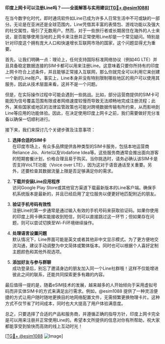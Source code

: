 **印度上网卡可以注册Line吗？——全面解答与实用建议[[TG💪+ @esim1088](https://t.me/s/esim1088)]**

在当今数字化时代，即时通讯软件如Line已成为许多人日常生活中不可或缺的一部分。无论是在亚洲还是全球范围内，Line凭借其丰富的表情包、游戏功能以及强大的社交属性，吸引了无数用户。然而，对于一些旅行者或长期居住在海外的人士来说，是否能够使用当地的上网卡来注册并正常使用Line却是一个常见疑问。特别是针对印度这个拥有庞大人口和快速增长互联网市场的国家，这个问题显得尤为重要。

首先，让我们明确一点：理论上，任何支持国际标准网络协议（例如4G LTE）并且具备稳定数据连接的SIM卡都可以用来注册Line。这意味着只要你所持有的印度上网卡符合上述条件，并且能够正常接入互联网，那么你就完全可以利用它来创建一个新的Line账户。事实上，Line本身并没有特别限制哪些地区的用户可以使用其服务，因此从技术层面来看，这并不是一个问题。

但是，在实际操作过程中可能会遇到一些挑战。比如，部分运营商提供的SIM卡可能因为信号覆盖范围有限或者网络速度较慢而导致无法顺畅地完成注册流程；此外，某些国家或地区的法律监管政策也可能对跨境数据传输有所约束，从而影响到Line等应用的功能体验。因此，在决定使用印度上网卡之前，我们需要做好充分准备以确保一切顺利进行。

接下来，我们来探讨几个关键步骤及注意事项：

1. **选择合适的SIM卡**  
   在印度市场上，有众多品牌提供各种类型的SIM卡服务，包括本地运营商Reliance Jio、Airtel以及Vodafone Idea等。这些服务商通常会推出面向游客的短期套餐计划，价格合理且易于购买。当你挑选时，请务必确认该SIM卡是否支持VoLTE功能（Voice over LTE），因为这对于语音通话至关重要。另外，还要检查其数据流量上限是否足够满足你的需求。

2. **下载并安装Line应用程序**  
   访问Google Play Store或其他官方渠道下载最新版本的Line客户端。确保手机系统版本是最新的，并且已经启用了定位服务以便更好地匹配附近的朋友。

3. **验证手机号码有效性**  
   注册Line的第一步通常是通过输入有效的手机号码来获取验证码。如果你使用的印度上网卡确实能接收到短信，则可以直接跳过这一环节；但如果存在问题，则可以尝试切换至Wi-Fi环境继续操作。

4. **处理语言设置问题**  
   默认情况下，Line界面可能是英文或者其他非中文显示模式。为了更方便地交流沟通，建议手动调整为中文简体或繁体版本。同时也可以根据个人喜好定制主题颜色和其他外观选项。

5. **添加好友与参与群聊**  
   成功登录后，别忘了邀请身边的朋友加入同一个Line社群哦！这样不仅能增进彼此之间的联系，还能共同探索更多有趣的内容。

最后值得一提的是，随着eSIM技术的发展，越来越多的人开始倾向于采用虚拟号码而非实体SIM卡的方式来满足出行需求。例如，@esim1088 提供了一种灵活便捷的方式让用户随时随地更换目的地网络配置文件，无需频繁更换物理卡片。这种方式不仅节省了时间成本，同时也大大提高了用户体验满意度。

总之，只要选择了合适的产品和服务商，并遵循正确的指导方针，印度上网卡完全是可以用来注册并正常使用Line的。希望本文所提供的信息对你有所帮助，祝大家都能享受到愉快而高效的线上互动时光！

[[TG💪+ @esim1088](https://t.me/s/esim1088) ![Image](https://i.postimg.cc/4NQfJmqS/Snipaste-2025-05-13-00-14-12.png)]